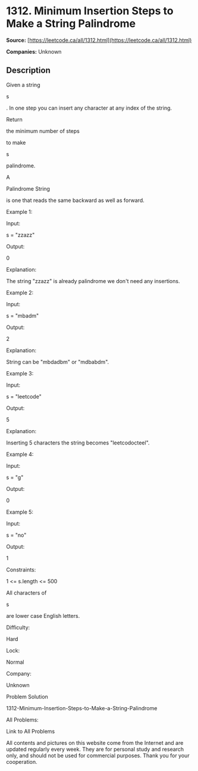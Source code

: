 # 1312. Minimum Insertion Steps to Make a String Palindrome

**Source:** [https://leetcode.ca/all/1312.html](https://leetcode.ca/all/1312.html)

**Companies:** Unknown

## Description

Given a string

s

. In one step you can insert any character at any index
            of the string.

Return

the minimum number of steps

to make

s

palindrome.

A

Palindrome String

is one that reads the same backward as well as
                forward.

Example 1:

Input:

s = "zzazz"

Output:

0

Explanation:

The string "zzazz" is already palindrome we don't need any insertions.

Example 2:

Input:

s = "mbadm"

Output:

2

Explanation:

String can be "mbdadbm" or "mdbabdm".

Example 3:

Input:

s = "leetcode"

Output:

5

Explanation:

Inserting 5 characters the string becomes "leetcodocteel".

Example 4:

Input:

s = "g"

Output:

0

Example 5:

Input:

s = "no"

Output:

1

Constraints:

1 <= s.length <= 500

All characters of

s

are lower case English letters.

Difficulty:

Hard

Lock:

Normal

Company:

Unknown

Problem Solution

1312-Minimum-Insertion-Steps-to-Make-a-String-Palindrome

All Problems:

Link to All Problems

All contents and pictures on this website come from the Internet and are updated regularly every week. They are for personal study and research only, and should not be used for commercial purposes. Thank you for your cooperation.

